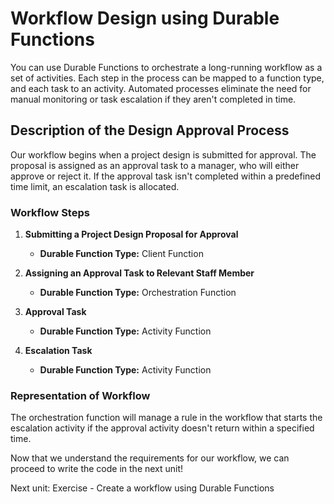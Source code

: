 # Workflow Design using Durable Functions

You can use Durable Functions to orchestrate a long-running workflow as a set of activities. Each step in the process can be mapped to a function type, and each task to an activity. Automated processes eliminate the need for manual monitoring or task escalation if they aren't completed in time.

## Description of the Design Approval Process

Our workflow begins when a project design is submitted for approval. The proposal is assigned as an approval task to a manager, who will either approve or reject it. If the approval task isn't completed within a predefined time limit, an escalation task is allocated.

### Workflow Steps

1. **Submitting a Project Design Proposal for Approval**
   - **Durable Function Type:** Client Function

2. **Assigning an Approval Task to Relevant Staff Member**
   - **Durable Function Type:** Orchestration Function

3. **Approval Task**
   - **Durable Function Type:** Activity Function

4. **Escalation Task**
   - **Durable Function Type:** Activity Function

### Representation of Workflow

The orchestration function will manage a rule in the workflow that starts the escalation activity if the approval activity doesn't return within a specified time.

Now that we understand the requirements for our workflow, we can proceed to write the code in the next unit!

Next unit: Exercise - Create a workflow using Durable Functions
